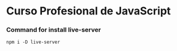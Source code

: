 # Curso Profesional de JavaScript

### Command for install live-server
```
npm i -D live-server
```
